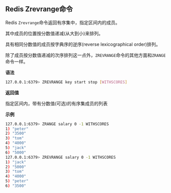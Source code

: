 ## Redis Zrevrange命令

Redis `Zrevrange`命令返回有序集中，指定区间内的成员。

其中成员的位置按分数值递减(从大到小)来排列。

具有相同分数值的成员按字典序的逆序(reverse lexicographical order)排列。

除了成员按分数值递减的次序排列这一点外，`ZREVRANGE`命令的其他方面和`ZRANGE`命令一样。

**语法**

```bash
127.0.0.1:6379> ZREVRANGE key start stop [WITHSCORES]
```

**返回值**

指定区间内，带有分数值(可选)的有序集成员的列表

**示例**

```bash
127.0.0.1:6379> ZRANGE salary 0 -1 WITHSCORES
1) "peter"
2) "3500"
3) "tom"
4) "4000"
5) "jack"
6) "5000"
127.0.0.1:6379> ZREVRANGE salary 0 -1 WITHSCORES
1) "jack"
2) "5000"
3) "tom"
4) "4000"
5) "peter"
6) "3500"
```
